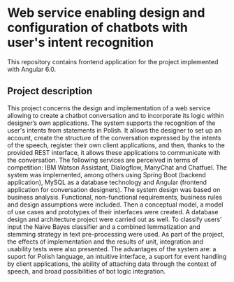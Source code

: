 # Web service enabling design and configuration of chatbots with user's intent recognition

This repository contains frontend application for the project implemented with Angular 6.0. 

## Project description 

This project concerns the design and implementation of a web service allowing to create a chatbot
conversation and to incorporate its logic within designer’s own applications. The system
supports the recognition of the user's intents from statements in Polish. It allows the designer
to set up an account, create the structure of the conversation expressed by the intents of the
speech, register their own client applications, and then, thanks to the provided REST interface,
it allows these applications to communicate with the conversation. The following services are
perceived in terms of competition: IBM Watson Assistant, Dialogflow, ManyChat and
Chatfuel. The system was implemented, among others using Spring Boot (backend application),
MySQL as a database technology and Angular (frontend application for conversation
designers). The system design was based on business analysis. Functional, non-functional
requirements, business rules and design assumptions were included. Then a conceptual model,
a model of use cases and prototypes of their interfaces were created. A database design and
architecture project were carried out as well. To classify users’ input the Naive Bayes classifier
and a combined lemmatization and stemming strategy in text pre-processing were used. As part
of the project, the effects of implementation and the results of unit, integration and usability tests
were also presented. The advantages of the system are: a suport for Polish language, an intuitive
interface, a suport for event handling by client applications, the ability of attaching data through
the context of speech, and broad possibilities of bot logic integration.
